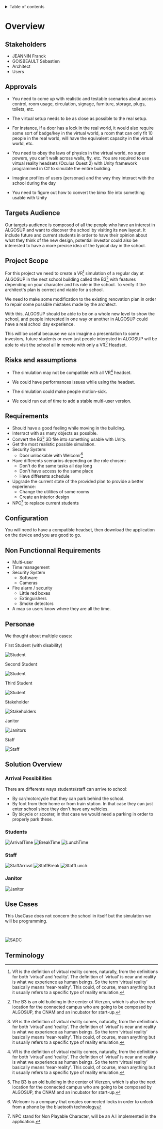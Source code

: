 <details>
<summary>Table of contents</summary>

- [Overview](#overview)
  - [Stakeholders](#stakeholders)
  - [Approvals](#approvals)
  - [Targets Audience](#targets-audience)
  - [Project Scope](#project-scope)
  - [Risks and assumption](#risks-and-assumptions)
  - [Requirements](#requirements)
  - [Configuration](#configuration)
  - [Non Functionnal requirements](#non-functionnal-requirements)
  - [Personae](#personae)
  - [Solution Overview](#overview)
    - [Students](#students)
    - [Staff](#staff)
    - [Janitor](#janitor)
  - [Use cases](#use-cases)
  - [Terminology](#Terminology)

</details>

# Overview

## Stakeholders

- JEANNIN Franck
- GOISBEAULT Sébastien
- Architect
- Users

## Approvals

- You need to come up with realistic and testable scenarios about access control, room usage, circulation, signage, furniture, storage, plugs, toilets, etc.

- The virtual setup needs to be as close as possible to the real setup.
- For instance, if a door has a lock in the real world, it would also require some sort of badge/key in the virtual world, a room that can only fit 10 people in the real world, will have the equivalent capacity in the virtual world, etc.  

- You need to obey the laws of physics in the virtual world, no super powers, you can’t walk across walls, fly, etc.
You are required to use virtual reality headsets (Oculus Quest 2) with Unity framework programmed in C# to simulate the entire building.

- Imagine profiles of users (personae) and the way they interact with the school during the day
- You need to figure out how to convert the bimx file into something usable with Unity

## Targets Audience

Our targets audience is composed of all the people who have an interest in ALGOSUP and want to discover the school by visiting its new layout. It include future and current students in order to have their opinion about what they think of the new design, potential investor could also be interested to have a more precise idea of the typical day in the school.

## Project Scope

For this project we need to create a VR[^3] simulation of a regular day at ALGOSUP in the next school building called the B3[^1] with features depending on your character and his role in the school. To verify if the architect's plan is correct and viable for a school.

We need to make some modification to the existing renovation plan in order to repair some possible mistakes made by the architect.

With this, ALGOSUP should be able to be on a whole new level to show the school, and people interested in one way or another in ALGOSUP could have a real school day experience.

This will be useful because we can imagine a presentation to some investors, future students or even just people interested in ALGOSUP will be able to visit the school all in remote with only a VR[^3] Headset.

## Risks and assumptions

- The simulation may not be compatible with all VR[^3] headset.

- We could have performances issues while using the headset.

- The simulation could make people motion-sick.

- We could run out of time to add a stable multi-user version.

## Requirements

- Should have a good feeling while moving in the building.
- Interract with as many objects as possible.
- Convert the B3[^1] 3D file into something usable with Unity.
- Get the most realistic possible simulation.
- Security System:
  - Door unlockable with Welcomr[^5]
- Have differents scenarios depending on the role chosen:
  - Don't do the same tasks all day long
  - Don't have access to the same place
  - Have differents schedule
- Upgrade the current state of the provided plan to provide a better experience:
  - Change the utilities of some rooms
  - Create an interior design
- NPC[^2] to replace current students

## Configuration

You will need to have a compatible headset, then download the application on the device and you are good to go.

## Non Functionnal Requirements

 - Multi-user
 - Time management
 - Security System
    - Software
    - Cameras
 - Fire alarm / security
    - Little red boxes
    - Extinguishers
    - Smoke detectors
- A map so users know where they are all the time.

## Personae

We thought about multiple cases:

First Student (with disability)

![Student](Files/1.MEUNIER_Jules.png)

Second Student

![Student](Files/1.FRANCIS_Claire.png)

Third Student

![Student](Files/1.TORRES_Marc.png)

Stakeholder

![Stakeholders](Files/1.TIRVALD_Lonus.png)

Janitor

![Janitors](Files/1.BARBAN_Yohann.png)

Staff

![Staff](Files/1.DUPONT_Marcel.png)

## Solution Overview

### Arrival Possibilities

There are differents ways students/staff can arrive to school:
  - By car/motorcycle that they can park behind the school.
  - By foot from their home or from train station. In that case they can just enter school since they don't have any vehicles.
  - By bicycle or scooter, in that case we would need a parking in order to properly park these.

### Students

![ArrivalTime](Files/UserFlow_Student_ArrivalTime.png)
![BreakTime](Files/UserFlow_Student_BreakTime.png)
![LunchTime](Files/UserFlow_Student_LunchTime.png)

### Staff

![StaffArrival](Files/StaffArrival.png)
![StaffBreak](Files/staffBreakTime.png)
![StaffLunch](Files/staffLunchTime.png)

### Janitor

![Janitor](Files/UserFlow_Janitor.png)

## Use Cases

This UseCase does not concern the school in itself but the simulation we will be programming.

<br>

![SADC](Files/UseCases.png)

## Terminology

[^1]: The B3 is an old building in the center of Vierzon, which is also the next location for the connected campus who are going to be composed by ALGOSUP, the CNAM and an incubator for start-up.

[^2]: NPC stand for Non Playable Character, will be an A.I implemented in the application.

[^3]: VR is the definition of virtual reality comes, naturally, from the definitions for both ‘virtual’ and ‘reality’. The definition of ‘virtual’ is near and reality is what we experience as human beings. So the term ‘virtual reality’ basically means ‘near-reality’. This could, of course, mean anything but it usually refers to a specific type of reality emulation.

[^4]: Motion sickness occurs due to a difference between the actual movement and the expected movement, which can cause illness in some users.

[^5]: Welcomr is a company that creates connected locks in order to unlock from a phone by the bluetooth technology